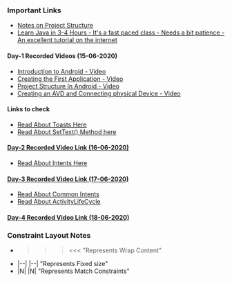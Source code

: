 ### Important Links

- [Notes on Project Structure](https://developer.android.com/studio/projects)
- [Learn Java in 3-4 Hours - It's a fast paced class - Needs a bit patience - An excellent tutorial on the internet](https://youtu.be/n-xAqcBCws4)

#### Day-1 Recorded Videos (15-06-2020)
- [Introduction to Android - Video](https://youtu.be/CtXYx0SgVZM)
- [Creating the First Application - Video](https://youtu.be/MZb5FcSkRkA)
- [Project Structure In Android - Video](https://youtu.be/m_Vqpn1lCKw)
- [Creating an AVD and Connecting physical Device - Video](https://youtu.be/6ZKIFB7j_ps)

#### Links to check
- [Read About Toasts Here](https://developer.android.com/guide/topics/ui/notifiers/toasts)
- [Read About SetText() Method here](https://developer.android.com/reference/android/widget/TextView#setText(int))

#### [Day-2 Recorded Video Link (16-06-2020)](https://youtu.be/nDQMh0qvha8)

- [Read About Intents Here](https://developer.android.com/guide/components/intents-filters)

#### [Day-3 Recorded Video Link (17-06-2020)](https://youtu.be/4_IMPwazHkY)

- [Read About Common Intents](https://developer.android.com/guide/components/intents-common)
- [Read About ActivityLifeCycle](https://developer.android.com/guide/components/activities/activity-lifecycle)

#### [Day-4 Recorded Video Link (18-06-2020)](https://youtu.be/Oo6S3BEVWOU)


### Constraint Layout Notes

- >>> <<< "Represents Wrap Content"
- |--| |--| "Represents Fixed size"
- |N| |N| "Represents Match Constraints"


